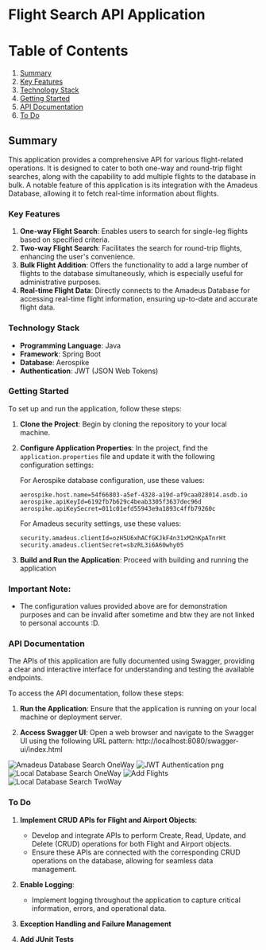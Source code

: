 # Flight Search API Application

# Table of Contents
1. [Summary](#summary)
2. [Key Features](#key-features)
3. [Technology Stack](#technology-stack)
4. [Getting Started](#getting-started)
5. [API Documentation](#api-documentation)
6. [To Do](#to-do)

## Summary

This application provides a comprehensive API for various flight-related operations. It is designed to cater to both one-way and round-trip flight searches, along with the capability to add multiple flights to the database in bulk. A notable feature of this application is its integration with the Amadeus Database, allowing it to fetch real-time information about flights.

### Key Features

1. **One-way Flight Search**: Enables users to search for single-leg flights based on specified criteria.
2. **Two-way Flight Search**: Facilitates the search for round-trip flights, enhancing the user's convenience.
3. **Bulk Flight Addition**: Offers the functionality to add a large number of flights to the database simultaneously, which is especially useful for administrative purposes.
4. **Real-time Flight Data**: Directly connects to the Amadeus Database for accessing real-time flight information, ensuring up-to-date and accurate flight data.

### Technology Stack

- **Programming Language**: Java
- **Framework**: Spring Boot
- **Database**: Aerospike
- **Authentication**: JWT (JSON Web Tokens)


### Getting Started

To set up and run the application, follow these steps:

1. **Clone the Project**: Begin by cloning the repository to your local machine.

2. **Configure Application Properties**: In the project, find the `application.properties` file and update it with the following configuration settings:

   For Aerospike database configuration, use these values:
    ```
    aerospike.host.name=54f66803-a5ef-4328-a19d-af9caa028014.asdb.io
    aerospike.apiKeyId=6192fb7b629c4beab3305f3637dec96d
    aerospike.apiKeySecret=011c01efd55943e9a1893c4ffb79260c
    ```

   For Amadeus security settings, use these values:
    ```
    security.amadeus.clientId=ozH5U6xhACfGKJkF4n31xM2nKpATnrHt
    security.amadeus.clientSecret=sbzRL3i6A60why05
    ```

3. **Build and Run the Application**: Proceed with building and running the application

### Important Note:

- The configuration values provided above are for demonstration purposes and can be invalid after sometime and btw they are not linked to personal accounts :D.

### API Documentation

The APIs of this application are fully documented using Swagger, providing a clear and interactive interface for understanding and testing the available endpoints.

To access the API documentation, follow these steps:

1. **Run the Application**: Ensure that the application is running on your local machine or deployment server.

2. **Access Swagger UI**: Open a web browser and navigate to the Swagger UI using the following URL pattern:
   http://localhost:8080/swagger-ui/index.html

![Amadeus Database Search OneWay](https://github.com/MohammadShabib/Flight-Search-API-/assets/72793336/481f0174-e7fc-48e0-a693-570c8bbdccc1)
![JWT Authentication png](https://github.com/MohammadShabib/Flight-Search-API-/assets/72793336/86e5ce96-6631-4d1d-93e9-bdfb25e5043d)
![Local Database Search OneWay](https://github.com/MohammadShabib/Flight-Search-API-/assets/72793336/f321eb8c-9e67-45f3-80d3-b4ac2f8835a7)
![Add Flights](https://github.com/MohammadShabib/Flight-Search-API-/assets/72793336/22a3ae56-5678-45e7-8185-b3be254114b2)
![Local Database Search TwoWay](https://github.com/MohammadShabib/Flight-Search-API-/assets/72793336/e0ef3375-5fba-4a04-9140-f74a3a275164)
### To Do


1. **Implement CRUD APIs for Flight and Airport Objects**:
    - Develop and integrate APIs to perform Create, Read, Update, and Delete (CRUD) operations for both Flight and Airport objects.
    - Ensure these APIs are connected with the corresponding CRUD operations on the database, allowing for seamless data management.

2. **Enable Logging**:
    - Implement logging throughout the application to capture critical information, errors, and operational data.

3. **Exception Handling and Failure Management**   
4. **Add JUnit Tests**
   